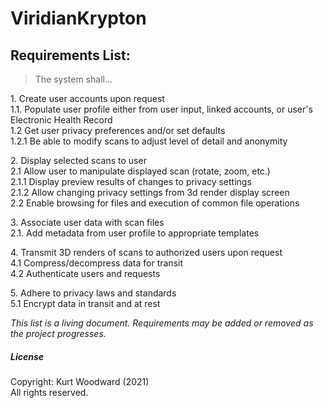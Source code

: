 # ViridianKrypton
	
##	Requirements List:
>	The system shall...

<p>1. Create user accounts upon request<br>
1.1. Populate user profile either from user input, linked accounts, or user's Electronic Health Record<br>
1.2 Get user privacy preferences and/or set defaults<br>
1.2.1 Be able to modify scans to adjust level of detail and anonymity</p>

<p>2. Display selected scans to user<br>
2.1 Allow user to manipulate displayed scan (rotate, zoom, etc.)<br>
2.1.1 Display preview results of changes to privacy settings<br>
2.1.2 Allow changing privacy settings from 3d render display screen<br>
2.2 Enable browsing for files and execution of common file operations<br></p>

<p>3. Associate user data with scan files<br>
2.1. Add metadata from user profile to appropriate templates<br></p>

<p>4. Transmit 3D renders of scans to authorized users upon request<br>
4.1 Compress/decompress data for transit<br>
4.2 Authenticate users and requests<br></p>

<p>5. Adhere to privacy laws and standards<br>
5.1 Encrypt data in transit and at rest<br></p>

*This list is a living document. Requirements may be added or removed as the project progresses.*

##### License
Copyright: Kurt Woodward (2021)<br>
All rights reserved.<br>
